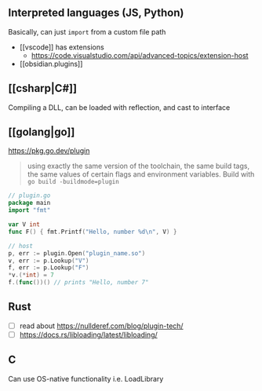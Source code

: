 ## Interpreted languages (JS, Python)
Basically, can just `import` from a custom file path

- [[vscode]] has extensions
	- https://code.visualstudio.com/api/advanced-topics/extension-host
- [[obsidian.plugins]]

## [[csharp|C\#]]
Compiling a DLL, can be loaded with reflection, and cast to interface

## [[golang|go]]
https://pkg.go.dev/plugin
>using exactly the same version of the toolchain, the same build tags, the same values of certain flags and environment variables.
>Build with `go build -buildmode=plugin`

```go
// plugin.go
package main
import "fmt"

var V int
func F() { fmt.Printf("Hello, number %d\n", V) }

// host
p, err := plugin.Open("plugin_name.so")
v, err := p.Lookup("V")
f, err := p.Lookup("F")
*v.(*int) = 7
f.(func())() // prints "Hello, number 7"
```

## Rust
- [ ] read about https://nullderef.com/blog/plugin-tech/
- [ ] https://docs.rs/libloading/latest/libloading/

## C
Can use OS-native functionality i.e. LoadLibrary